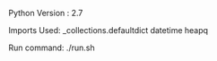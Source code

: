 
Python Version : 2.7

Imports Used:
    _collections.defaultdict
    datetime
    heapq

Run command:
./run.sh

